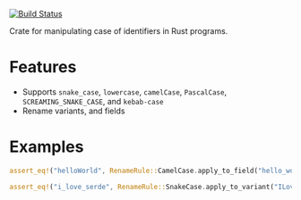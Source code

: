 [![Build Status](https://travis-ci.org/TedDriggs/ident_case.svg?branch=master)](https://travis-ci.org/TedDriggs/ident_case)

Crate for manipulating case of identifiers in Rust programs.

# Features
* Supports `snake_case`, `lowercase`, `camelCase`, 
  `PascalCase`, `SCREAMING_SNAKE_CASE`, and `kebab-case`
* Rename variants, and fields

# Examples
```rust
assert_eq!("helloWorld", RenameRule::CamelCase.apply_to_field("hello_world"));

assert_eq!("i_love_serde", RenameRule::SnakeCase.apply_to_variant("ILoveSerde"));
```